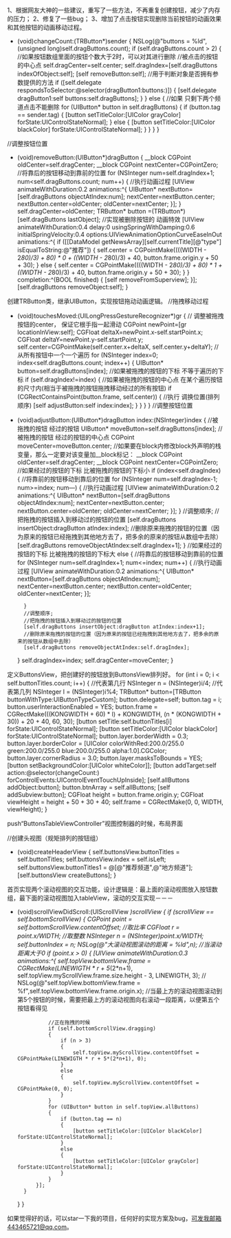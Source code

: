 1、根据网友大神的一些建议，重写了一些方法，不再重复创建按钮，减少了内存的压力；
2、修复了一些bug；
3、增加了点击按钮实现删除当前按钮的动画效果和其他按钮的动画移动过程。

- (void)changeCount:(TRButton*)sender
{
    NSLog(@"buttons = %ld",(unsigned long)self.dragButtons.count);
    if (self.dragButtons.count > 2)
    {
        //如果按钮数组里面的按钮个数大于2时，可以对其进行删除
        //被点击的按钮的中心点
        self.dragCenter=self.center;
        self.dragIndex=[self.dragButtons indexOfObject:self];
        [self removeButton:self];
        //用于判断对象是否拥有参数提供的方法
        if ([self.delegate respondsToSelector:@selector(dragButton1:buttons:)])
        {
            [self.delegate dragButton1:self buttons:self.dragButtons];
        }
    }
    else
    {
        //如果 只剩下两个频道点击不能删除
        for (UIButton* button in self.dragButtons)
        {
            if (button.tag == sender.tag)
            {
                [button setTitleColor:[UIColor grayColor] forState:UIControlStateNormal];
            }
            else
            {
                [button setTitleColor:[UIColor blackColor] forState:UIControlStateNormal];
            }
        }
    }
}

//调整按钮位置
- (void)removeButton:(UIButton*)dragButton
{
    __block CGPoint oldCenter=self.dragCenter;
    __block CGPoint nextCenter=CGPointZero;
    //将靠后的按钮移动到靠前的位置
    for (NSInteger num=self.dragIndex+1; num<self.dragButtons.count; num++)
    {
        //执行动画过程
        [UIView animateWithDuration:0.2 animations:^{
            UIButton* nextButton=[self.dragButtons objectAtIndex:num];
            nextCenter=nextButton.center;
            nextButton.center=oldCenter;
            oldCenter=nextCenter;
        }];
    }
    self.dragCenter=oldCenter;
    TRButton* button =(TRButton*)[self.dragButtons lastObject];
    //实现被删除按钮的 动画特效
    [UIView animateWithDuration:0.4 delay:0 usingSpringWithDamping:0.6 initialSpringVelocity:0.4 options:UIViewAnimationOptionCurveEaseInOut animations:^{
        if ([[DataModel getNewsArray][self.currentTitle][@"type"] isEqualToString:@"推荐"])
        {
            self.center = CGPointMake((((WIDTH - 2*80)/3) + 80) * 0 + ((WIDTH - 2*80)/3) + 40, button.frame.origin.y + 50 + 30);
        }
        else
        {
            self.center = CGPointMake((((WIDTH - 2*80)/3) + 80) * 1 + ((WIDTH - 2*80)/3) + 40, button.frame.origin.y + 50 + 30);
        }
    } completion:^(BOOL finished) {
        [self removeFromSuperview];
    }];
    [self.dragButtons removeObject:self];
}

创建TRButton类，继承UIButton，实现按钮拖动动画逻辑。
//拖拽移动过程
- (void)touchesMoved:(UILongPressGestureRecognizer*)gr
{
    // 调整被拖拽按钮的center， 保证它根手指一起滑动
    CGPoint newPoint=[gr locationInView:self];
    CGFloat deltaX=newPoint.x-self.startPoint.x;
    CGFloat deltaY=newPoint.y-self.startPoint.y;
    self.center=CGPointMake(self.center.x+deltaX, self.center.y+deltaY);
    //从所有按钮中一个一个遍历
    for (NSInteger index=0; index<self.dragButtons.count; index++)
    {
        UIButton* button=self.dragButtons[index];
        //如果被拖拽的按钮的下标 不等于遍历的下标
        if (self.dragIndex!=index)
        {
            //如果被拖拽的按钮的中心点 在某个遍历按钮的尺寸内(相当于被拖拽的按钮拖拽移动经过的所有按钮)
            if (CGRectContainsPoint(button.frame, self.center))
            {
                //执行 调换位置(排列顺序)
                [self adjustButton:self index:index];
            }
        }
    }
}
//调整按钮位置
- (void)adjustButton:(UIButton*)dragButton index:(NSInteger)index
{
    //被拖拽的按钮 经过的按钮
    UIButton* moveButton=self.dragButtons[index];
    //被拖拽的按钮 经过的按钮的中心点
    CGPoint moveCenter=moveButton.center;
    //如果要在block内修改block外声明的栈变量，那么一定要对该变量加__block标记：
    __block CGPoint oldCenter=self.dragCenter;
    __block CGPoint nextCenter=CGPointZero;
    //如果经过的按钮的下标 比被拖拽的按钮的下标小
    if (index<self.dragIndex)
    {
        //将靠前的按钮移动到靠后的位置
        for (NSInteger num=self.dragIndex-1; num>=index; num—)
        {
            //执行动画过程
            [UIView animateWithDuration:0.2 animations:^{
                UIButton* nextButton=[self.dragButtons objectAtIndex:num];
                nextCenter=nextButton.center;
                nextButton.center=oldCenter;
                oldCenter=nextCenter;
            }];
        }
        //调整顺序;
        //把拖拽的按钮插入到移动过的按钮的位置
        [self.dragButtons insertObject:dragButton atIndex:index];
        //删除原来拖拽的按钮的位置（因为原来的按钮已经拖拽到其他地方去了，把多余的原来的按钮从数组中去除）
        [self.dragButtons removeObjectAtIndex:self.dragIndex+1];
    }
    //如果经过的按钮的下标 比被拖拽的按钮的下标大
    else
    {
        //将靠后的按钮移动到靠前的位置
        for (NSInteger num=self.dragIndex+1; num<=index; num++)
        {
            //执行动画过程
            [UIView animateWithDuration:0.2 animations:^{
                UIButton* nextButton=[self.dragButtons objectAtIndex:num];
                nextCenter=nextButton.center;
                nextButton.center=oldCenter;
                oldCenter=nextCenter;
            }];
           
        }
        //调整顺序;
        //把拖拽的按钮插入到移动过的按钮的位置
        [self.dragButtons insertObject:dragButton atIndex:index+1];
        //删除原来拖拽的按钮的位置（因为原来的按钮已经拖拽到其他地方去了，把多余的原来的按钮从数组中去除）
        [self.dragButtons removeObjectAtIndex:self.dragIndex];
    }
    self.dragIndex=index;
    self.dragCenter=moveCenter;
}

定义ButtonsView，把创建好的按钮放到ButtonsView排列好。
for (int i = 0; i < self.buttonTitles.count; i++)
    {
        //代表第几行
        NSInteger n = (NSInteger)i/4;
        //代表第几列
        NSInteger l = (NSInteger)i%4;
        TRButton* button=[TRButton buttonWithType:UIButtonTypeCustom];
        button.delegate=self;
        button.tag = i;
        button.userInteractionEnabled = YES;
        button.frame = CGRectMake(((KONGWIDTH + 60) * l) + KONGWIDTH, (n * (KONGWIDTH + 30)) + 20 + 40, 60, 30);
        [button setTitle:self.buttonTitles[i] forState:UIControlStateNormal];
        [button setTitleColor:[UIColor blackColor] forState:UIControlStateNormal];
        button.layer.borderWidth = 0.3;
        button.layer.borderColor = [UIColor colorWithRed:200.0/255.0 green:200.0/255.0 blue:200.0/255.0 alpha:1.0].CGColor;
        button.layer.cornerRadius = 3.0;
        button.layer.masksToBounds = YES;
        [button setBackgroundColor:[UIColor whiteColor]];
        [button addTarget:self action:@selector(changeCount:) forControlEvents:UIControlEventTouchUpInside];
        [self.allButtons addObject:button];
        button.btnArray = self.allButtons;
        [self addSubview:button];
        CGFloat height = button.frame.origin.y;
        CGFloat viewHeight = height + 50 + 30 + 40;
        self.frame = CGRectMake(0, 0, WIDTH, viewHeight);
    }

push“ButtonsTableViewController”视图控制器的时候，布局界面

//创建头视图（规矩排列的按钮组）
- (void)createHeaderView
{
    self.buttonsView.buttonTitles = self.buttonTitles;
    self.buttonsView.index = self.isLeft;
    self.buttonsView.buttonTitles1 = @[@"推荐频道",@"地方频道"];
    [self.buttonsView createButtons];
}

首页实现两个滚动视图的交互功能，设计逻辑是：最上面的滚动视图放入按钮数组，最下面的滚动视图加入tableView，滚动的交互实现－－－
- (void)scrollViewDidScroll:(UIScrollView *)scrollView
{
    if (scrollView == self.bottomScrollView)
    {
        CGPoint point = self.bottomScrollView.contentOffset;
        //取比率
        CGFloat r = point.x/WIDTH;
        //取整数
        NSInteger n = (NSInteger)point.x/WIDTH;
        self.buttonIndex = n;
        NSLog(@"大滚动视图滚动的距离 = %ld",n);
        //当滚动距离大于0
        if (point.x > 0)
        {
            [UIView animateWithDuration:0.3 animations:^{
                  self.topView.bottomView.frame = CGRectMake(LINEWIGTH * r + 5*(2*n+1), self.topView.myScrollView.frame.size.height - 3, LINEWIGTH, 3);
//                NSLog(@"self.topView.bottomView.frame = %f",self.topView.bottomView.frame.origin.x);
                //当最上方的滚动视图滚动到第5个按钮的时候，需要把最上方的滚动视图向右滚动一段距离，以便第五个按钮看得见
                
                //正在拖拽的时候
                if (self.bottomScrollView.dragging)
                {
                    if (n > 3)
                    {
                        self.topView.myScrollView.contentOffset = CGPointMake(LINEWIGTH * r + 5*(2*n+1), 0);
                    }
                    else
                    {
                        self.topView.myScrollView.contentOffset = CGPointMake(0, 0);
                    }
                }
                for (UIButton* button in self.topView.allButtons)
                {
                    if (button.tag == n)
                    {
                        [button setTitleColor:[UIColor blackColor] forState:UIControlStateNormal];
                    }
                    else
                    {
                        [button setTitleColor:[UIColor grayColor] forState:UIControlStateNormal];
                    }
                }
            }];
        }
    }
}

如果觉得好的话，可以star一下我的项目，任何好的实现方案及bug，可发我邮箱443465721@qq.com。

